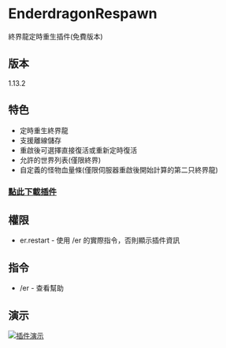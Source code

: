 # EnderdragonRespawn
終界龍定時重生插件(免費版本)

## 版本
1.13.2

## 特色
- 定時重生終界龍
- 支援離線儲存
- 重啟後可選擇直接復活或重新定時復活
- 允許的世界列表(僅限終界)
- 自定義的怪物血量條(僅限伺服器重啟後開始計算的第二只終界龍)

### [點此下載插件](http://www.mediafire.com/file/ynv720mopyrr18b/EnderDragonRespawn.jar/file)

## 權限
- er.restart - 使用 /er 的實際指令，否則顯示插件資訊

## 指令
- /er - 查看幫助

## 演示
  [![插件演示](https://img.youtube.com/vi/j1tFzn7V7-8/0.jpg)](https://youtu.be/j1tFzn7V7-8)

